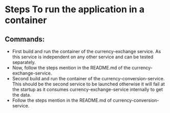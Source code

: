 # **Steps To run the application in a container**

## Commands:
- First build and run the container of the currency-exchange service. As this service is independent on any other service and can be tested separately.
- Now, follow the steps mention in the README.md of the currency-exchange-service.
- Second build and run the container of the currency-conversion-service. This should be the second service to be launched otherwise it will fail at the startup as it consumes currency-exchange-service internally to get the data.
- Follow the steps mention in the README.md of currency-conversion-service.
